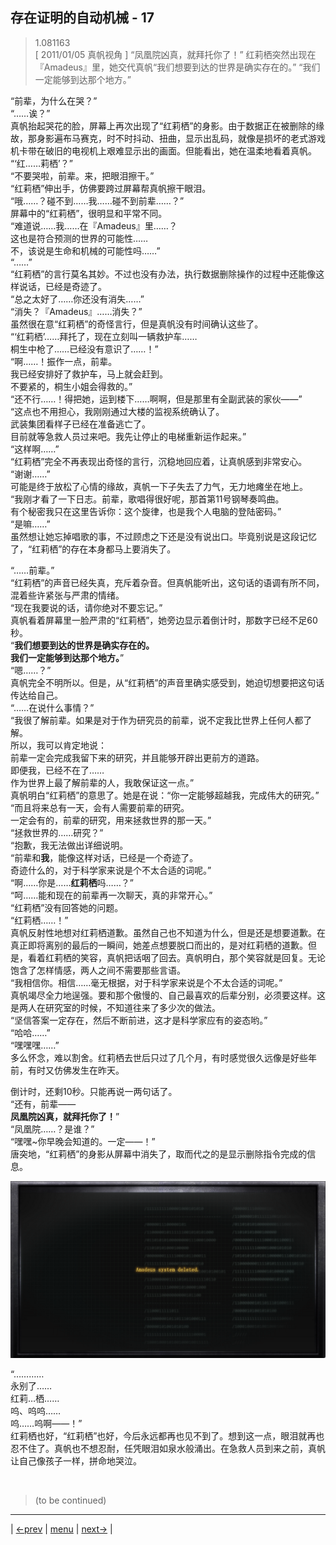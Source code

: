 ## 存在证明的自动机械 - 17
> 1.081163  
> [ 2011/01/05 真帆视角 ] “凤凰院凶真，就拜托你了！” 红莉栖突然出现在『Amadeus』里，她交代真帆“我们想要到达的世界是确实存在的。” “我们一定能够到达那个地方。”  

“前辈，为什么在哭？”  
“……诶？”  
真帆抬起哭花的脸，屏幕上再次出现了“红莉栖”的身影。由于数据正在被删除的缘故，那身影遍布马赛克，时不时抖动、扭曲，显示出乱码，就像是损坏的老式游戏机卡带在破旧的电视机上艰难显示出的画面。但能看出，她在温柔地看着真帆。  
“‘红……莉栖’？”  
“不要哭啦，前辈。来，把眼泪擦干。”  
“红莉栖”伸出手，仿佛要跨过屏幕帮真帆擦干眼泪。  
“哦……？碰不到……我……碰不到前辈……？”  
屏幕中的“红莉栖”，很明显和平常不同。  
“难道说……我……在『Amadeus』里……？  
 这也是符合预测的世界的可能性……  
 不，该说是生命和机械的可能性吗……”  
“……”  
“红莉栖”的言行莫名其妙。不过也没有办法，执行数据删除操作的过程中还能像这样说话，已经是奇迹了。  
“总之太好了……你还没有消失……”  
“消失？『Amadeus』……消失？”  
虽然很在意“红莉栖”的奇怪言行，但是真帆没有时间确认这些了。  
“‘红莉栖’……拜托了，现在立刻叫一辆救护车……  
 桐生中枪了……已经没有意识了……！”  
“啊……！振作一点，前辈。  
 我已经安排好了救护车，马上就会赶到。  
 不要紧的，桐生小姐会得救的。”  
“还不行……！得把她，运到楼下……啊啊，但是那里有全副武装的家伙——”  
“这点也不用担心，我刚刚通过大楼的监视系统确认了。  
 武装集团看样子已经在准备逃亡了。  
 目前就等急救人员过来吧。我先让停止的电梯重新运作起来。”  
“这样啊……”  
“红莉栖”完全不再表现出奇怪的言行，沉稳地回应着，让真帆感到非常安心。  
“谢谢……”  
可能是终于放松了心情的缘故，真帆一下子失去了力气，无力地瘫坐在地上。  
“我刚才看了一下日志。前辈，歌唱得很好呢，那首第11号钢琴奏鸣曲。  
 有个秘密我只在这里告诉你：这个旋律，也是我个人电脑的登陆密码。”  
“是嘛……”  
虽然想让她忘掉唱歌的事，不过顾虑之下还是没有说出口。毕竟别说是这段记忆了，“红莉栖”的存在本身都马上要消失了。  

“……前辈。”  
“红莉栖”的声音已经失真，充斥着杂音。但真帆能听出，这句话的语调有所不同，混着些许紧张与严肃的情绪。  
“现在我要说的话，请你绝对不要忘记。”  
真帆看着屏幕里一脸严肃的“红莉栖”，她旁边显示着倒计时，那数字已经不足60秒。  
“**我们想要到达的世界是确实存在的。**  
 **我们一定能够到达那个地方。**”  
“嗯……？”  
真帆完全不明所以。但是，从“红莉栖”的声音里确实感受到，她迫切想要把这句话传达给自己。  
“……在说什么事情？”  
“我很了解前辈。如果是对于作为研究员的前辈，说不定我比世界上任何人都了解。  
 所以，我可以肯定地说：  
 前辈一定会完成我留下来的研究，并且能够开辟出更前方的道路。  
 即便我，已经不在了……  
 作为世界上最了解前辈的人，我敢保证这一点。”  
真帆明白“红莉栖”的意思了。她是在说：“你一定能够超越我，完成伟大的研究。”  
“而且将来总有一天，会有人需要前辈的研究。  
 一定会有的，前辈的研究，用来拯救世界的那一天。”  
“拯救世界的……研究？”  
“抱歉，我无法做出详细说明。  
“前辈和**我**，能像这样对话，已经是一个奇迹了。  
 奇迹什么的，对于科学家来说是个不太合适的词呢。”  
“啊……你是……**红莉栖**吗……？”  
“呵……能和现在的前辈再一次聊天，真的非常开心。”  
“红莉栖”没有回答她的问题。  
“红莉栖……！”  
真帆反射性地想对红莉栖道歉。虽然自己也不知道为什么，但是还是想要道歉。在真正即将离别的最后的一瞬间，她差点想要脱口而出的，是对红莉栖的道歉。但是，看着红莉栖的笑容，真帆把话咽了回去。真帆明白，那个笑容就是回复。无论饱含了怎样情感，两人之间不需要那些言语。  
“我相信你。相信……毫无根据，对于科学家来说是个不太合适的词呢。”  
真帆竭尽全力地逞强。要和那个傲慢的、自己最喜欢的后辈分别，必须要这样。这是两人在研究室的时候，不知道往来了多少次的做法。  
“坚信答案一定存在，然后不断前进，这才是科学家应有的姿态哟。”  
“哈哈……”  
“嘿嘿嘿……”  
多么怀念，难以割舍。红莉栖去世后只过了几个月，有时感觉很久远像是好些年前，有时又仿佛发生在昨天。  

倒计时，还剩10秒。只能再说一两句话了。  
“还有，前辈——  
 **凤凰院凶真，就拜托你了！**”  
“凤凰院……？是谁？”  
“嘿嘿~你早晚会知道的。一定——！”  
唐突地，“红莉栖”的身影从屏幕中消失了，取而代之的是显示删除指令完成的信息。  

![](../img/0091-1.png)

“…………  
 永别了……  
 红莉…栖……  
 呜、呜呜……  
 呜……呜啊——！”  
红莉栖也好，“红莉栖”也好，今后永远都再也见不到了。想到这一点，眼泪就再也忍不住了。真帆也不想忍耐，任凭眼泪如泉水般涌出。在急救人员到来之前，真帆让自己像孩子一样，拼命地哭泣。  


<br/>

> (to be continued)
---

| [←prev](./0090) | [menu](../) | [next→](./0092) |
